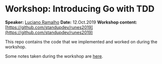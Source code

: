# Workshop: Introducing Go with TDD

**Speaker:** [Luciano Ramalho](https://twitter.com/ramalhoorg)
**Date:** 12.Oct.2019
**Workshop content:** [https://github.com/standupdev/runes2019](https://github.com/standupdev/runes2019)

This repo contains the code that we implemented and worked on during the workshop. 

Some notes taken during the workshop are [here](NOTES.md).